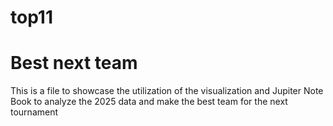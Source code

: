 # top11
<h1>Best next team</h1>
<p>This is a file to showcase the utilization of the visualization and Jupiter Note Book to analyze the 2025 data and make the best team for the next tournament</p>
